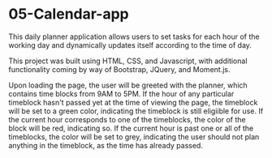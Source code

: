# 05-Calendar-app

This daily planner application allows users to set tasks for each hour of the working day and dynamically updates itself according to the time of day. 

This project was built using HTML, CSS, and Javascript, with additional functionality coming by way of Bootstrap, JQuery, and Moment.js. 

Upon loading the page, the user will be greeted with the planner, which contains time blocks from 9AM to 5PM. If the hour of any particular timeblock hasn't passed yet at the time of viewing the page, the timeblock will be set to a green color, indicating the timeblock is still eligiible for use. If the current hour corresponds to one of the timeblocks, the color of the block will be red, indicating so. If the current hour is past one or all of the timeblocks, the color will be set to grey, indicating the user should not plan anything in the timeblock, as the time has already passed. 